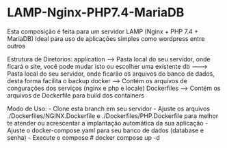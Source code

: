 # LAMP-Nginx-PHP7.4-MariaDB

  Esta composição é feita para um servidor LAMP (Nginx + PHP 7.4 + MariaDB)
  Ideal para uso de aplicações simples como wordpress entre outros

  Estrutura de Diretorios:
	application --> Pasta local do seu servidor, onde ficará o site, você pode mudar isto ou escolher uma existente
	db ---> Pasta local do seu servidor, onde ficarão os arquivos do banco de dados, desta forma facilita o backup
	docker --> Contém os arquivos de congurações dos serviços (nginx e php e locale)
	Dockerfiles --> Contém os arquivos de Dockerfile para build dos containers
  
   Modo de Uso:
   	- Clone esta branch em seu servidor
	- Ajuste os arquivos ./Dockerfiles/NGINX.Dockerfile e ./Dockerfiles/PHP.Dockerfile para melhor te atender ou acrescentar a implantação automática da sua aplicação
	- Ajuste o docker-compose.yaml para seu banco de dados (database e senha)
	- Execute o compose
		# docker compose up -d

